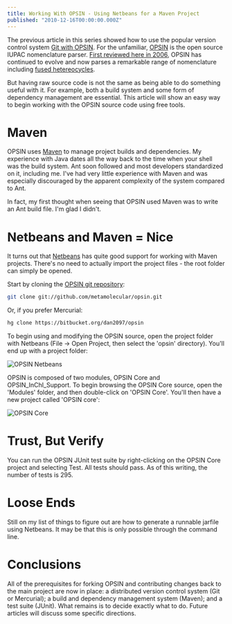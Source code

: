 ```yaml
---
title: Working With OPSIN - Using Netbeans for a Maven Project
published: "2010-12-16T00:00:00.000Z"
---
```


The previous article in this series showed how to use the popular version control system [Git with OPSIN](/articles/2010/12/14/plugging-into-opsin-how-to-synchronize-git-and-mercurial-repositories/). For the unfamiliar, [OPSIN](http://opsin.ch.cam.ac.uk/) is the open source IUPAC nomenclature parser. [First reviewed here in 2006](/articles/2006/10/14/decoding-iupac-names-with-opsin/), OPSIN has continued to evolve and now parses a remarkable range of nomenclature including [fused hetereocycles](/articles/2010/12/13/open-source-name-to-structure-conversion-of-iupac-nomenclature-opsin-revisited/).

But having raw source code is not the same as being able to do something useful with it. For example, both a build system and some form of dependency management are essential. This article will show an easy way to begin working with the OPSIN source code using free tools.

# Maven

OPSIN uses [Maven](http://maven.apache.org/) to manage project builds and dependencies. My experience with Java dates all the way back to the time when your shell was the build system. Ant soon followed and most developers standardized on it, including me. I've had very little experience with Maven and was especially discouraged by the apparent complexity of the system compared to Ant.

In fact, my first thought when seeing that OPSIN used Maven was to write an Ant build file. I'm glad I didn't.

# Netbeans and Maven = Nice

It turns out that [Netbeans](http://netbeans.org/) has quite good support for working with Maven projects. There's no need to actually import the project files - the root folder can simply be opened.

Start by cloning the [OPSIN git repository](https://github.com/metamolecular/opsin):

```bash
git clone git://github.com/metamolecular/opsin.git
```

Or, if you prefer Mercurial:

```bash
hg clone https://bitbucket.org/dan2097/opsin
```

To begin using and modifying the OPSIN source, open the project folder with Netbeans (File -> Open Project, then select the 'opsin' directory). You'll end up with a project folder:

![OPSIN Netbeans](/images/posts/opsin-netbeans-main.png "OPSIN Netbeans")

OPSIN is composed of two modules, OPSIN Core and OPSIN\_InChI\_Support. To begin browsing the OPSIN Core source, open the 'Modules' folder, and then double-click on 'OPSIN Core'. You'll then have a new project called 'OPSIN core':

![OPSIN Core](/images/posts/opsin-core.png "OPSIN Core")

# Trust, But Verify

You can run the OPSIN JUnit test suite by right-clicking on the OPSIN Core project and selecting Test. All tests should pass. As of this writing, the number of tests is 295.

# Loose Ends

Still on my list of things to figure out are how to generate a runnable jarfile using Netbeans. It may be that this is only possible through the command line.

# Conclusions

All of the prerequisites for forking OPSIN and contributing changes back to the main project are now in place: a distributed version control system (Git or Mercurial); a build and dependency management system (Maven); and a test suite (JUnit). What remains is to decide exactly what to do. Future articles will discuss some specific directions.